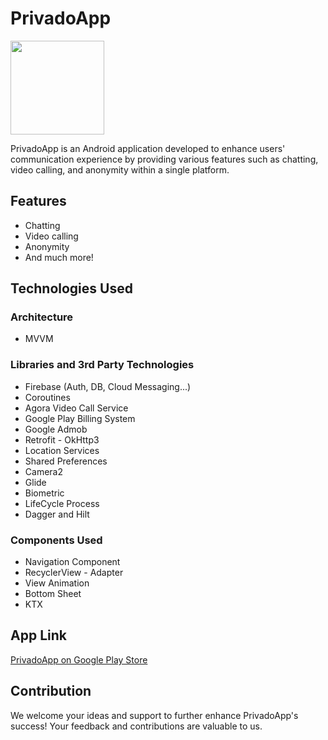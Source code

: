 # PrivadoApp 

<img src="https://github.com/erhansennx/Privado-App/assets/77855407/93d05681-99f0-4c05-8e37-52aa549c06cb" width=150>

PrivadoApp is an Android application developed to enhance users' communication experience by providing various features such as chatting, video calling, and anonymity within a single platform.

## Features

- Chatting
- Video calling
- Anonymity
- And much more!

## Technologies Used

### Architecture

- MVVM

### Libraries and 3rd Party Technologies

- Firebase (Auth, DB, Cloud Messaging...)
- Coroutines
- Agora Video Call Service
- Google Play Billing System
- Google Admob
- Retrofit - OkHttp3
- Location Services
- Shared Preferences
- Camera2
- Glide
- Biometric
- LifeCycle Process
- Dagger and Hilt

### Components Used

- Navigation Component
- RecyclerView - Adapter
- View Animation
- Bottom Sheet 
- KTX

## App Link

[PrivadoApp on Google Play Store](https://play.google.com/store/apps/details?id=com.app.anonymouschat)

## Contribution

We welcome your ideas and support to further enhance PrivadoApp's success! Your feedback and contributions are valuable to us.
